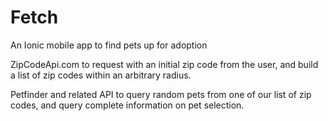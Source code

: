 # Fetch
An Ionic mobile app to find pets up for adoption

ZipCodeApi.com to request with an initial zip code from the user, and build a list of zip codes within an arbitrary radius.

Petfinder and related API to query random pets from one of our list of zip codes, and query complete information on pet selection.

